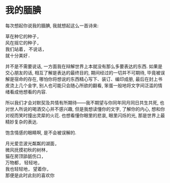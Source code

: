 # 我的腼腆

<Subfonts-1821334017 />

每次想起你说我的腼腆, 我就想起这么一首诗来:

<pre>
草在种它的种子,
风在摇它的种子,
我们站着, 不说话,
就十分美好.
</pre>

并不是不需要说话, 一方面我在辩解世界上本就没有那么多要表达的东西. 如果是交心朋友的话, 相互了解是表达的最终目的, 期间经过的一切并不可期待, 毕竟被误解是宿命的存在, 哪怕你将想说的东西精心写下、装订、编印成册, 最后在封上书皮烫上几个金字, 别人也可能只会随心所欲的翻看, 笨蛋一般地将文字间泛滥的情绪看成他想看的内容.

所以我们才会对默契及共情有所期待——我不期望与你同年同月同日共生共死, 也对世人所说的喝酒交心并不感兴趣, 但是我想读懂你的文字, 了解你的内心, 想和你对视而笑时撞出灵犀的火花. 也想看懂你眼里的悲哀, 眼里闪烁的光, 那是世界上最精妙复杂的表达.

饱含情感的眼睛啊, 是不会被误解的.

<pre>
月光爱恋波光粼粼的湖面,
微风抚摸初秋的树林,
猫在房顶舔舐伤口,
万物都, 轻轻地,
我也轻轻地, 望着你,
那便是此时此刻的喜欢你
</pre>
